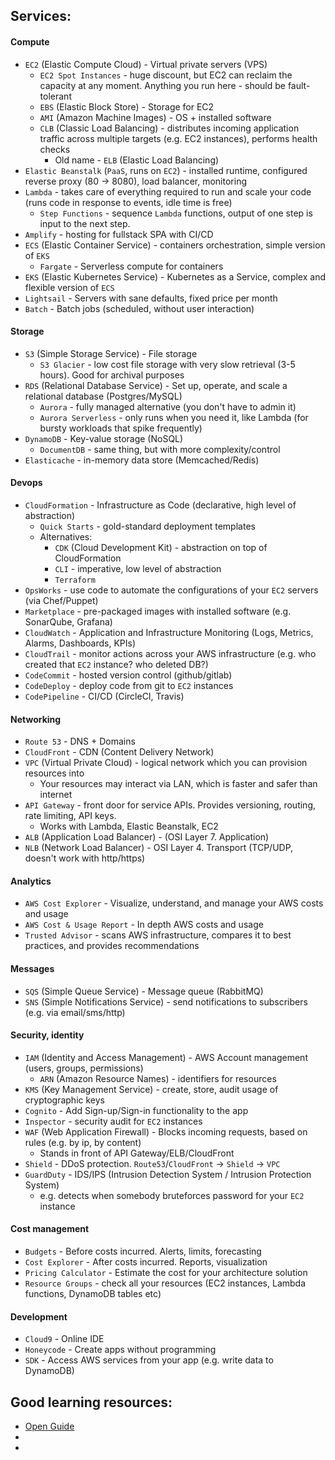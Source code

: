 ## Services:
#### Compute
* `EC2` (Elastic Compute Cloud) - Virtual private servers (VPS)
    * `EC2 Spot Instances` - huge discount, but EC2 can reclaim the capacity at any moment. Anything you run here - should be fault-tolerant
    * `EBS` (Elastic Block Store) - Storage for EC2
    * `AMI` (Amazon Machine Images) - OS + installed software
    * `CLB` (Classic Load Balancing) - distributes incoming application traffic across multiple targets (e.g. EC2 instances), performs health checks
        * Old name - `ELB` (Elastic Load Balancing)
* `Elastic Beanstalk` (`PaaS`, runs on `EC2`) - installed runtime, configured reverse proxy (80 -> 8080), load balancer, monitoring
* `Lambda` - takes care of everything required to run and scale your code (runs code in response to events, idle time is free)
    * `Step Functions` - sequence `Lambda` functions, output of one step is input to the next step.
* `Amplify` - hosting for fullstack SPA with CI/CD
* `ECS` (Elastic Container Service) - containers orchestration, simple version of `EKS`
    * `Fargate` - Serverless compute for containers
* `EKS` (Elastic Kubernetes Service) - Kubernetes as a Service, complex and flexible version of `ECS`
* `Lightsail` - Servers with sane defaults, fixed price per month
* `Batch` - Batch jobs (scheduled, without user interaction)
#### Storage
* `S3` (Simple Storage Service) - File storage
    * `S3 Glacier` - low cost file storage with very slow retrieval (3-5 hours). Good for archival purposes
* `RDS` (Relational Database Service) - Set up, operate, and scale a relational database (Postgres/MySQL)
    * `Aurora` - fully managed alternative (you don't have to admin it)
    * `Aurora Serverless` - only runs when you need it, like Lambda (for bursty workloads that spike frequently)
* `DynamoDB` - Key-value storage (NoSQL)
    * `DocumentDB` - same thing, but with more complexity/control
* `Elasticache` - in-memory data store (Memcached/Redis)
#### Devops
* `CloudFormation` - Infrastructure as Code (declarative, high level of abstraction)
    * `Quick Starts` - gold-standard deployment templates
    * Alternatives:
        * `CDK` (Cloud Development Kit) - abstraction on top of CloudFormation
        * `CLI` - imperative, low level of abstraction
        * `Terraform`
* `OpsWorks` - use code to automate the configurations of your `EC2` servers (via Chef/Puppet)
* `Marketplace` - pre-packaged images with installed software (e.g. SonarQube, Grafana)
* `CloudWatch` - Application and Infrastructure Monitoring (Logs, Metrics, Alarms, Dashboards, KPIs)
* `CloudTrail` - monitor actions across your AWS infrastructure (e.g. who created that `EC2` instance? who deleted DB?)
* `CodeCommit` - hosted version control (github/gitlab)
* `CodeDeploy` - deploy code from git to `EC2` instances
* `CodePipeline` - CI/CD (CircleCI, Travis)
#### Networking
* `Route 53` - DNS + Domains
* `CloudFront` - CDN (Content Delivery Network)
* `VPC` (Virtual Private Cloud) - logical network which you can provision resources into
    * Your resources may interact via LAN, which is faster and safer than internet
* `API Gateway` - front door for service APIs. Provides versioning, routing, rate limiting, API keys.
    * Works with Lambda, Elastic Beanstalk, EC2
* `ALB` (Application Load Balancer) - (OSI Layer 7. Application)
* `NLB` (Network Load Balancer) - OSI Layer 4. Transport (TCP/UDP, doesn't work with http/https)
#### Analytics
* `AWS Cost Explorer` - Visualize, understand, and manage your AWS costs and usage
* `AWS Cost & Usage Report` - In depth AWS costs and usage
* `Trusted Advisor` - scans AWS infrastructure, compares it to best practices, and provides recommendations
#### Messages
* `SQS` (Simple Queue Service) - Message queue (RabbitMQ)
* `SNS` (Simple Notifications Service) - send notifications to subscribers (e.g. via email/sms/http)
#### Security, identity
* `IAM` (Identity and Access Management) - AWS Account management (users, groups, permissions)
    * `ARN` (Amazon Resource Names) - identifiers for resources
* `KMS` (Key Management Service) - create, store, audit usage of cryptographic keys
* `Cognito` - Add Sign-up/Sign-in functionality to the app
* `Inspector` - security audit for `EC2` instances
* `WAF` (Web Application Firewall) - Blocks incoming requests, based on rules (e.g. by ip, by content)
    * Stands in front of API Gateway/ELB/CloudFront
* `Shield` - DDoS protection. `Route53`/`CloudFront` -> `Shield` -> `VPC`
* `GuardDuty` - IDS/IPS (Intrusion Detection System / Intrusion Protection System)
    * e.g. detects when somebody bruteforces password for your `EC2` instance
#### Cost management
* `Budgets` - Before costs incurred. Alerts, limits, forecasting
* `Cost Explorer` - After costs incurred. Reports, visualization
* `Pricing Calculator` - Estimate the cost for your architecture solution
* `Resource Groups` - check all your resources (EC2 instances, Lambda functions, DynamoDB tables etc)
#### Development
* `Cloud9` - Online IDE
* `Honeycode` - Create apps without programming
* `SDK` - Access AWS services from your app (e.g. write data to DynamoDB)


## Good learning resources:
* [Open Guide](https://github.com/open-guides/og-aws)
* 
* 
